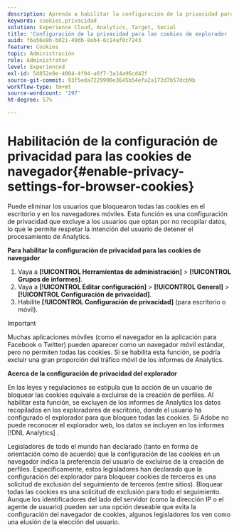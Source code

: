 ```yaml
---
description: Aprenda a habilitar la configuración de la privacidad para las cookies del explorador. Puede eliminar los usuarios que bloquearon todas las cookies en el escritorio y en los navegadores móviles.
keywords: cookies,privacidad
solution: Experience Cloud, Analytics, Target, Social
title: 'Configuración de la privacidad para las cookies de explorador '
uuid: f6a56e8b-b021-49db-8eb4-6c14af0c7243
feature: Cookies
topic: Administración
role: Administrator
level: Experienced
exl-id: 5d852e0e-4004-4f94-a6f7-3a14a96cd42f
source-git-commit: 93f5eda7229990e3645b54efa2a172d7b57dcb9b
workflow-type: tm+mt
source-wordcount: '297'
ht-degree: 57%

---
```


# Habilitación de la configuración de privacidad para las cookies de navegador{#enable-privacy-settings-for-browser-cookies}

Puede eliminar los usuarios que bloquearon todas las cookies en el escritorio y en los navegadores móviles. Esta función es una configuración de privacidad que excluye a los usuarios que optan por no recopilar datos, lo que le permite respetar la intención del usuario de detener el procesamiento de Analytics.

**Para habilitar la configuración de privacidad para las cookies de navegador**

1. Vaya a **[!UICONTROL Herramientas de administración]** > **[!UICONTROL Grupos de informes]**.
1. Vaya a **[!UICONTROL Editar configuración]** > **[!UICONTROL General]** > **[!UICONTROL Configuración de privacidad]**.
1. Habilite **[!UICONTROL Configuración de privacidad]** (para escritorio o móvil).

>[!IMPORTANT]
>
>Muchas aplicaciones móviles (como el navegador en la aplicación para Facebook o Twitter) pueden aparecer como un navegador móvil estándar, pero no permiten todas las cookies. Si se habilita esta función, se podría excluir una gran proporción del tráfico móvil de los informes de Analytics.

**Acerca de la configuración de privacidad del explorador**

En las leyes y regulaciones se estipula que la acción de un usuario de bloquear las cookies equivale a excluirse de la creación de perfiles. Al habilitar esta función, se excluyen de los informes de Analytics los datos recopilados en los exploradores de escritorio, donde el usuario ha configurado el explorador para que bloquee todas las cookies. Si Adobe no puede reconocer el explorador web, los datos se incluyen en los informes [!DNL Analytics] .

Legisladores de todo el mundo han declarado (tanto en forma de orientación como de acuerdo) que la configuración de las cookies en un navegador indica la preferencia del usuario de excluirse de la creación de perfiles. Específicamente, estos legisladores han declarado que la configuración del explorador para bloquear cookies de terceros es una solicitud de exclusión del seguimiento de terceros (entre sitios). Bloquear todas las cookies es una solicitud de exclusión para todo el seguimiento. Aunque los identificadores del lado del servidor (como la dirección IP o el agente de usuario) pueden ser una opción deseable que evita la configuración del navegador de cookies, algunos legisladores los ven como una elusión de la elección del usuario.
